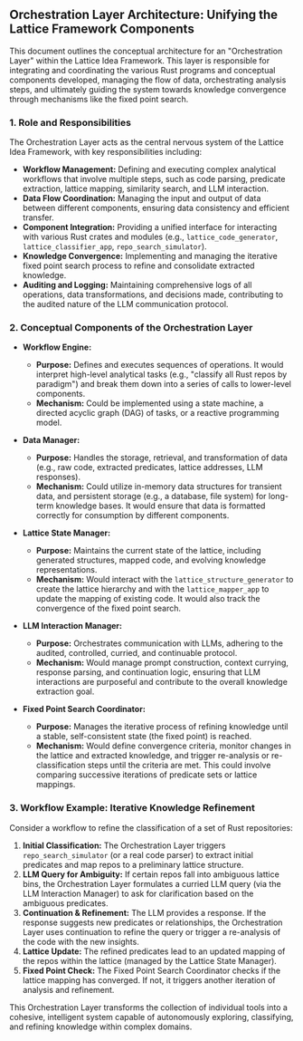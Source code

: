 ## Orchestration Layer Architecture: Unifying the Lattice Framework Components

This document outlines the conceptual architecture for an "Orchestration Layer" within the Lattice Idea Framework. This layer is responsible for integrating and coordinating the various Rust programs and conceptual components developed, managing the flow of data, orchestrating analysis steps, and ultimately guiding the system towards knowledge convergence through mechanisms like the fixed point search.

### 1. Role and Responsibilities

The Orchestration Layer acts as the central nervous system of the Lattice Idea Framework, with key responsibilities including:

*   **Workflow Management:** Defining and executing complex analytical workflows that involve multiple steps, such as code parsing, predicate extraction, lattice mapping, similarity search, and LLM interaction.
*   **Data Flow Coordination:** Managing the input and output of data between different components, ensuring data consistency and efficient transfer.
*   **Component Integration:** Providing a unified interface for interacting with various Rust crates and modules (e.g., `lattice_code_generator`, `lattice_classifier_app`, `repo_search_simulator`).
*   **Knowledge Convergence:** Implementing and managing the iterative fixed point search process to refine and consolidate extracted knowledge.
*   **Auditing and Logging:** Maintaining comprehensive logs of all operations, data transformations, and decisions made, contributing to the audited nature of the LLM communication protocol.

### 2. Conceptual Components of the Orchestration Layer

*   **Workflow Engine:**
    *   **Purpose:** Defines and executes sequences of operations. It would interpret high-level analytical tasks (e.g., "classify all Rust repos by paradigm") and break them down into a series of calls to lower-level components.
    *   **Mechanism:** Could be implemented using a state machine, a directed acyclic graph (DAG) of tasks, or a reactive programming model.

*   **Data Manager:**
    *   **Purpose:** Handles the storage, retrieval, and transformation of data (e.g., raw code, extracted predicates, lattice addresses, LLM responses).
    *   **Mechanism:** Could utilize in-memory data structures for transient data, and persistent storage (e.g., a database, file system) for long-term knowledge bases. It would ensure that data is formatted correctly for consumption by different components.

*   **Lattice State Manager:**
    *   **Purpose:** Maintains the current state of the lattice, including generated structures, mapped code, and evolving knowledge representations.
    *   **Mechanism:** Would interact with the `lattice_structure_generator` to create the lattice hierarchy and with the `lattice_mapper_app` to update the mapping of existing code. It would also track the convergence of the fixed point search.

*   **LLM Interaction Manager:**
    *   **Purpose:** Orchestrates communication with LLMs, adhering to the audited, controlled, curried, and continuable protocol.
    *   **Mechanism:** Would manage prompt construction, context currying, response parsing, and continuation logic, ensuring that LLM interactions are purposeful and contribute to the overall knowledge extraction goal.

*   **Fixed Point Search Coordinator:**
    *   **Purpose:** Manages the iterative process of refining knowledge until a stable, self-consistent state (the fixed point) is reached.
    *   **Mechanism:** Would define convergence criteria, monitor changes in the lattice and extracted knowledge, and trigger re-analysis or re-classification steps until the criteria are met. This could involve comparing successive iterations of predicate sets or lattice mappings.

### 3. Workflow Example: Iterative Knowledge Refinement

Consider a workflow to refine the classification of a set of Rust repositories:

1.  **Initial Classification:** The Orchestration Layer triggers `repo_search_simulator` (or a real code parser) to extract initial predicates and map repos to a preliminary lattice structure.
2.  **LLM Query for Ambiguity:** If certain repos fall into ambiguous lattice bins, the Orchestration Layer formulates a curried LLM query (via the LLM Interaction Manager) to ask for clarification based on the ambiguous predicates.
3.  **Continuation & Refinement:** The LLM provides a response. If the response suggests new predicates or relationships, the Orchestration Layer uses continuation to refine the query or trigger a re-analysis of the code with the new insights.
4.  **Lattice Update:** The refined predicates lead to an updated mapping of the repos within the lattice (managed by the Lattice State Manager).
5.  **Fixed Point Check:** The Fixed Point Search Coordinator checks if the lattice mapping has converged. If not, it triggers another iteration of analysis and refinement.

This Orchestration Layer transforms the collection of individual tools into a cohesive, intelligent system capable of autonomously exploring, classifying, and refining knowledge within complex domains.